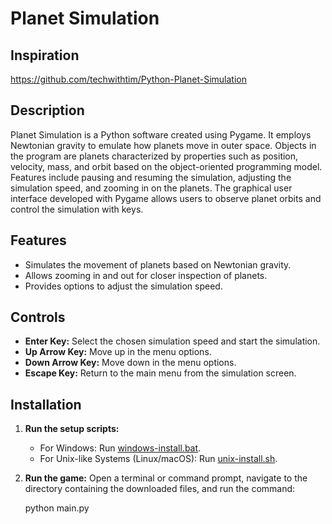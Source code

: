 # Planet Simulation

## Inspiration
https://github.com/techwithtim/Python-Planet-Simulation

## Description
Planet Simulation is a Python software created using Pygame. It employs Newtonian gravity to emulate how planets move in outer space. Objects in the program are planets characterized by properties such as position, velocity, mass, and orbit based on the object-oriented programming model. Features include pausing and resuming the simulation, adjusting the simulation speed, and zooming in on the planets. The graphical user interface developed with Pygame allows users to observe planet orbits and control the simulation with keys.

## Features
- Simulates the movement of planets based on Newtonian gravity.
- Allows zooming in and out for closer inspection of planets.
- Provides options to adjust the simulation speed.

## Controls
- **Enter Key:** Select the chosen simulation speed and start the simulation.
- **Up Arrow Key:** Move up in the menu options.
- **Down Arrow Key:** Move down in the menu options.
- **Escape Key:** Return to the main menu from the simulation screen.

## Installation
1. **Run the setup scripts:**
   - For Windows: Run [windows-install.bat](windows-install.bat).
   - For Unix-like Systems (Linux/macOS): Run [unix-install.sh](unix-install.sh).
2. **Run the game:** Open a terminal or command prompt, navigate to the directory containing the downloaded files, and run the command:

   python main.py
